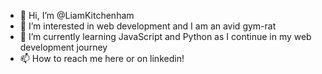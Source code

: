 - 👋 Hi, I’m @LiamKitchenham
- 👀 I’m interested in web development and I am an avid gym-rat 
- 🌱 I’m currently learning JavaScript and Python as I continue in my web development journey
- 📫 How to reach me here or on linkedin!
